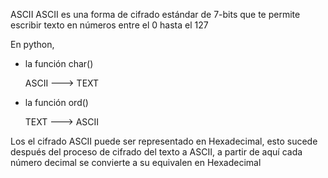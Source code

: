ASCII
ASCII es una forma de cifrado estándar de 7-bits que te permite escribir texto en números entre el 0 hasta el 127

En python, 
*  la función char() 

   ASCII  ---> TEXT

*  la función ord()

   TEXT ---> ASCII

Los el cifrado ASCII puede ser representado en Hexadecimal, esto sucede después del proceso de cifrado del texto a ASCII, a partir de aquí cada número decimal se convierte a su equivalen en Hexadecimal 
